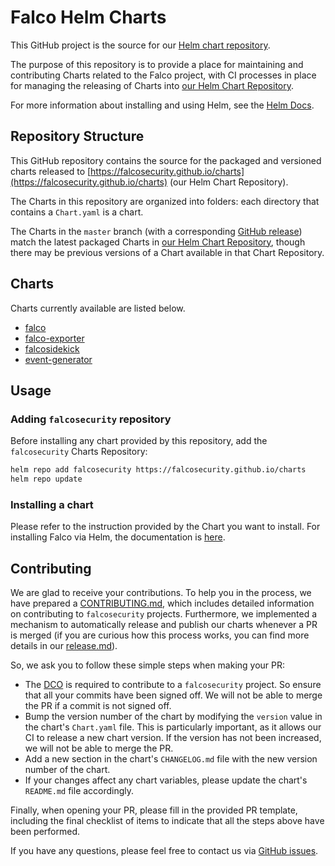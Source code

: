 # Falco Helm Charts

This GitHub project is the source for our [Helm chart repository](https://v3.helm.sh/docs/topics/chart_repository/).

The purpose of this repository is to provide a place for maintaining and contributing Charts related to the Falco project, with CI processes in place for managing the releasing of Charts into [our Helm Chart Repository]((https://falcosecurity.github.io/charts)).

For more information about installing and using Helm, see the
[Helm Docs](https://helm.sh/docs/).

## Repository Structure

This GitHub repository contains the source for the packaged and versioned charts released to [https://falcosecurity.github.io/charts](https://falcosecurity.github.io/charts) (our Helm Chart Repository).

The Charts in this repository are organized into folders: each directory that contains a `Chart.yaml` is a chart.

The Charts in the `master` branch (with a corresponding [GitHub release](https://github.com/falcosecurity/charts/releases)) match the latest packaged Charts in [our Helm Chart Repository]((https://falcosecurity.github.io/charts)), though there may be previous versions of a Chart available in that Chart Repository.

## Charts

Charts currently available are listed below.

- [falco](falco)
- [falco-exporter](falco-exporter)
- [falcosidekick](falcosidekick)
- [event-generator](event-generator)

## Usage

### Adding `falcosecurity` repository

Before installing any chart provided by this repository, add the `falcosecurity` Charts Repository:

```bash
helm repo add falcosecurity https://falcosecurity.github.io/charts
helm repo update
```

### Installing a chart

Please refer to the instruction provided by the Chart you want to install. For installing Falco via Helm, the documentation is [here](https://github.com/falcosecurity/charts/tree/master/falco#adding-falcosecurity-repository).

## Contributing

We are glad to receive your contributions. To help you in the process, we have prepared a [CONTRIBUTING.md](https://github.com/falcosecurity/.github/blob/master/CONTRIBUTING.md), which includes detailed information on contributing to `falcosecurity` projects. Furthermore, we implemented a mechanism to automatically release and publish our charts whenever a PR is merged (if you are curious how this process works, you can find more details in our [release.md](release.md)).

So, we ask you to follow these simple steps when making your PR:

- The [DCO](https://github.com/falcosecurity/.github/blob/master/CONTRIBUTING.md#developer-certificate-of-origin) is required to contribute to a `falcosecurity` project. So ensure that all your commits have been signed off. We will not be able to merge the PR if a commit is not signed off.
- Bump the version number of the chart by modifying the `version` value in the chart's `Chart.yaml` file. This is particularly important, as it allows our CI to release a new chart version. If the version has not been increased, we will not be able to merge the PR.
- Add a new section in the chart's `CHANGELOG.md` file with the new version number of the chart.
- If your changes affect any chart variables, please update the chart's `README.md` file accordingly.

Finally, when opening your PR, please fill in the provided PR template, including the final checklist of items to indicate that all the steps above have been performed. 


If you have any questions, please feel free to contact us via [GitHub issues](https://github.com/falcosecurity/charts/issues).